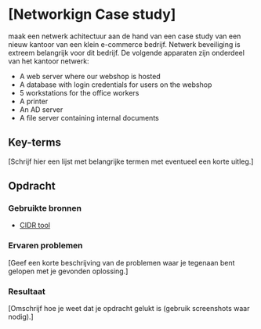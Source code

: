 # [Networkign Case study]
maak een netwerk achitectuur aan de hand van een case study van een nieuw kantoor van een klein e-commerce bedrijf. Netwerk beveiliging is extreem belangrijk voor dit bedrijf.
De volgende apparaten zijn onderdeel van het kantoor netwerk:
- A web server where our webshop is hosted
- A database with login credentials for users on the webshop
- 5 workstations for the office workers
- A printer
- An AD server
- A file server containing internal documents


## Key-terms
[Schrijf hier een lijst met belangrijke termen met eventueel een korte uitleg.]

## Opdracht
### Gebruikte bronnen
- [CIDR tool](https://app.diagrams.net/)

### Ervaren problemen
[Geef een korte beschrijving van de problemen waar je tegenaan bent gelopen met je gevonden oplossing.]

### Resultaat
[Omschrijf hoe je weet dat je opdracht gelukt is (gebruik screenshots waar nodig).]


